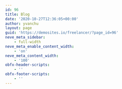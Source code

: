 ```yaml
---
id: 96
title: Blog
date: '2020-10-27T12:36:05+00:00'
author: yvanchu
layout: page
guid: 'https://demosites.io/freelancer/?page_id=96'
neve_meta_sidebar:
    - full-width
neve_meta_enable_content_width:
    - 'on'
neve_meta_content_width:
    - '100'
obfx-header-scripts:
    - ''
obfx-footer-scripts:
    - ''
---
```


